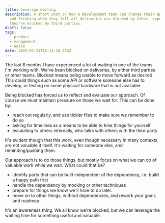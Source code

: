 ```yaml
---
title: Leverage waiting
description: A short post on how a development team can change their apporach
  and thinking when they fell all deliveries are blocked by other, especially if
  they're blocked by third parties.
draft: false
tags:
  - product
  - management
  - agile
date: 2025-04-21T15:31:10.276Z
---
```


The last 6 months I have  experienced a lot of waiting in one of the teams I'm working with. We've been blocked on deliveries, by either third parties or other teams. Blocked means being unable to move forward as desired. This could things such as some API or software someone else has to develop, or testing on some physical hardware that is not available.

Being blocked has forced us to reflect and evaluate our approach. Of course we  must maintain pressure on those we wait for. This can be done by:

- reach out regularly, and use tickler files to make sure we remember to do so 
- asking for timelines as a means to be able to time things for yourself
- escalating to others internally, who talks with others with the third party

It's evident though that this work, even though necessary in many contexts, are not valuable it itself. It's waiting for someone else, and reminding/pushing them.  

Our approach is to do those things, but mostly focus on what we can do of valuable work while we wait. What could that be?

- identify parts that can be built independent of the dependency, i.e. build a happy path first
- handle the dependency by mocking or other techniques
- prepare for things we know we'll have to do later. 
- move on to other things, without dependencies, and rework your goals and roadmap

It's an awareness thing. We all know we're blocked, but we can leverage the waiting time for something useful and valuable.